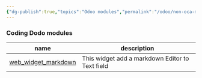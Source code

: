 ```yaml
---
{"dg-publish":true,"topics":"Odoo modules","permalink":"/odoo/non-oca-modules/usability/","dgPassFrontmatter":true}
---
```


### Coding Dodo modules
| name                                                                                | description                                     |
| ----------------------------------------------------------------------------------- | ----------------------------------------------- |
| [web_widget_markdown](https://github.com/Coding-Dodo/web_widget_markdown/tree/14.0) | This widget add a markdown Editor to Text field |

